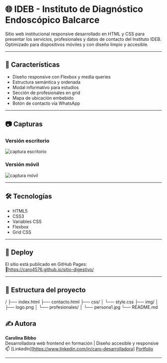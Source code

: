 # 🌐 IDEB - Instituto de Diagnóstico Endoscópico Balcarce

Sitio web institucional responsive desarrollado en HTML y CSS para presentar los servicios, profesionales y datos de contacto del Instituto IDEB. Optimizado para dispositivos móviles y con diseño limpio y accesible.

---

## 📌 Características

- Diseño responsive con Flexbox y media queries
- Estructura semántica y ordenada
- Modal informativo para estudios
- Sección de profesionales en grid
- Mapa de ubicación embebido
- Botón de contacto vía WhatsApp

---

## 📷 Capturas

### Versión escritorio
![captura escritorio](ruta/a/captura-escritorio.jpg)

### Versión móvil
![captura móvil](ruta/a/captura-movil.jpg)

---

## 🛠️ Tecnologías

- HTML5
- CSS3
- Variables CSS
- Flexbox
- Grid CSS

---

## 🚀 Deploy

El sitio está publicado en GitHub Pages:  
🔗https://caro4576.github.io/sitio-digestivo/

---

## 📁 Estructura del proyecto

/
├── index.html
├── contacto.html
├── css/
│ └── style.css
├── img/
│ ├── logo.png
│ └── profesionales/
│ └── persona1.jpg
└── README.md


## ✍️ Autora

**Carolina Bibbo**  
Desarrolladora web frontend en formación | Diseño accesible y responsive  
📫 [LinkedIn][https://www.linkedin.com/in/caro-desarrolladora] 
    [Portfolio](https://caro4576.github.io/mi-portfolio/)

---

